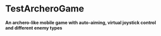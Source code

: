 # TestArcheroGame
**An archero-like mobile game with auto-aiming, virtual joystick control and different enemy types**